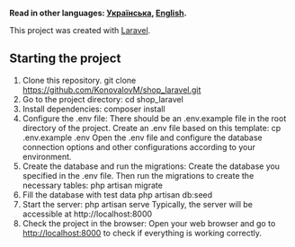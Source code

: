 **Read in other languages: [Українська](README.md),
[English](README.en.md).**

This project was created with
[Laravel](https://laravel.com/).

## Starting the project

1. Clone this repository.  git clone https://github.com/KonovalovM/shop_laravel.git
2. Go to the project directory: cd shop_laravel
3. Install dependencies: composer install
4. Configure the .env file: There should be an .env.example file in the root directory of the project. Create an .env file based on this template: cp .env.example .env
   Open the .env file and configure the database connection options and other configurations according to your environment.
5. Create the database and run the migrations: Create the database you specified in the .env file. Then run the migrations to create the necessary tables: php artisan migrate
6. Fill the database with test data php artisan db:seed
7. Start the server: php artisan serve
   Typically, the server will be accessible at http://localhost:8000
8. Check the project in the browser:
   Open your web browser and go to [http://localhost:8000](http://localhost:8000) to check if everything is working correctly.
